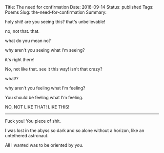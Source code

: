Title: The need for confirmation
Date: 2018-09-14
Status: published
Tags: Poems
Slug: the-need-for-confirmation
Summary: 

<div class="post-poem">
holy shit!
are you seeing this?
that's unbelievable!

no, not that. that.

what do you mean no?

why 
aren't you seeing 
what I'm seeing?

it's
right
there!

No, not like that.
see it this way!
isn't that crazy?

what!?

why 
aren't you feeling 
what I'm feeling?

You 
should be feeling
what I'm feeling.

NO, NOT LIKE THAT!
LIKE THIS!

----------------

Fuck you!
You piece of shit.

I was lost
in the abyss
so dark and so alone
without a horizon,
like an
untethered astronaut.

All I wanted 
was 
to be oriented
by you.

</div>
